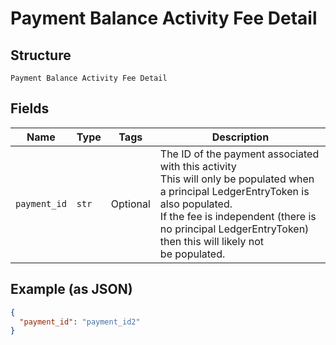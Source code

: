
# Payment Balance Activity Fee Detail

## Structure

`Payment Balance Activity Fee Detail`

## Fields

| Name | Type | Tags | Description |
|  --- | --- | --- | --- |
| `payment_id` | `str` | Optional | The ID of the payment associated with this activity<br>This will only be populated when a principal LedgerEntryToken is also populated.<br>If the fee is independent (there is no principal LedgerEntryToken) then this will likely not<br>be populated. |

## Example (as JSON)

```json
{
  "payment_id": "payment_id2"
}
```

